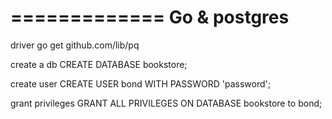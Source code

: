 =============
Go & postgres
=============

driver
go get github.com/lib/pq

create a db
CREATE DATABASE bookstore;

create user
CREATE USER bond WITH PASSWORD 'password';

grant privileges
GRANT ALL PRIVILEGES ON DATABASE bookstore to bond;